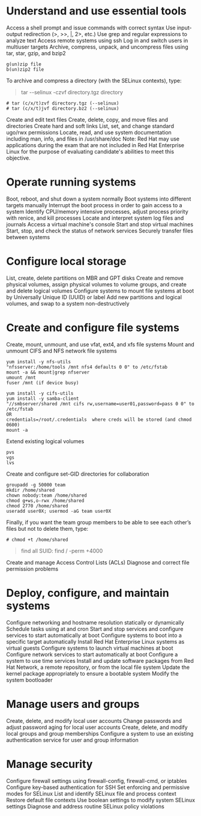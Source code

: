 # Understand and use essential tools

Access a shell prompt and issue commands with correct syntax
Use input-output redirection (>, >>, |, 2>, etc.)
Use grep and regular expressions to analyze text
Access remote systems using ssh
Log in and switch users in multiuser targets
Archive, compress, unpack, and uncompress files using tar, star, gzip, and bzip2

```
g(un)zip file
b(un)zip2 file
```

To archive and compress a directory (with the SELinux contexts), type:

> tar --selinux -czvf directory.tgz directory

```
# tar (c/x/t)zvf directory.tgz (--selinux)
# tar (c/x/t)jvf directory.bz2 (--selinux)
```

Create and edit text files
Create, delete, copy, and move files and directories
Create hard and soft links
List, set, and change standard ugo/rwx permissions
Locate, read, and use system documentation including man, info, and files in /usr/share/doc
Note: Red Hat may use applications during the exam that are not included in Red Hat Enterprise Linux for the purpose of evaluating candidate's abilities to meet this objective.

# Operate running systems

Boot, reboot, and shut down a system normally
Boot systems into different targets manually
Interrupt the boot process in order to gain access to a system
Identify CPU/memory intensive processes, adjust process priority with renice, and kill processes
Locate and interpret system log files and journals
Access a virtual machine's console
Start and stop virtual machines
Start, stop, and check the status of network services
Securely transfer files between systems 

# Configure local storage

List, create, delete partitions on MBR and GPT disks
Create and remove physical volumes, assign physical volumes to volume groups, and create and delete logical volumes
Configure systems to mount file systems at boot by Universally Unique ID (UUID) or label
Add new partitions and logical volumes, and swap to a system non-destructively

# Create and configure file systems

Create, mount, unmount, and use vfat, ext4, and xfs file systems
Mount and unmount CIFS and NFS network file systems

```
yum install -y nfs-utils
"nfsserver:/home/tools /mnt nfs4 defaults 0 0" to /etc/fstab
mount -a && mount|grep nfserver
umount /mnt
fuser /mnt (if device busy)
```

```
yum install -y cifs-utils
yum install -y samba-client
"//smbserver/shared /mnt cifs rw,username=user01,password=pass 0 0" to /etc/fstab
OR
credentials=/root/.credentials  where creds will be stored (and chmod 0600)
mount -a
```

Extend existing logical volumes

```
pvs
vgs
lvs
```

Create and configure set-GID directories for collaboration

```
groupadd -g 50000 team
mkdir /home/shared
chown nobody:team /home/shared
chmod g+ws,o-rwx /home/shared
chmod 2770 /home/shared
useradd user0X; usermod -aG team user0X
```

Finally, if you want the team group members to be able to see each other’s files but not to delete them, type:

```
# chmod +t /home/shared
```

> find all SUID: find / -perm +4000

Create and manage Access Control Lists (ACLs)
Diagnose and correct file permission problems

# Deploy, configure, and maintain systems

Configure networking and hostname resolution statically or dynamically
Schedule tasks using at and cron
Start and stop services and configure services to start automatically at boot
Configure systems to boot into a specific target automatically
Install Red Hat Enterprise Linux systems as virtual guests
Configure systems to launch virtual machines at boot
Configure network services to start automatically at boot
Configure a system to use time services
Install and update software packages from Red Hat Network, a remote repository, or from the local file system
Update the kernel package appropriately to ensure a bootable system
Modify the system bootloader

# Manage users and groups

Create, delete, and modify local user accounts
Change passwords and adjust password aging for local user accounts
Create, delete, and modify local groups and group memberships
Configure a system to use an existing authentication service for user and group information

# Manage security

Configure firewall settings using firewall-config, firewall-cmd, or iptables
Configure key-based authentication for SSH
Set enforcing and permissive modes for SELinux
List and identify SELinux file and process context
Restore default file contexts
Use boolean settings to modify system SELinux settings
Diagnose and address routine SELinux policy violations
